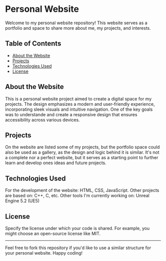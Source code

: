 # Personal Website

Welcome to my personal website repository! This website serves as a portfolio and space to share more about me, my projects, and interests.

## Table of Contents

- [About the Website](#about-website)
- [Projects](#projects)
- [Technologies Used](#technologies-used)
- [License](#license)

## About the Website
This is a personal website project aimed to create a digital space for my projects. The design emphasizes a modern and user-friendly experience, incorporating sleek visuals and intuitive navigation. One of the key goals was to understande and create a responsive design that ensures accessibility across various devices.

## Projects
On the website are listed some of my projects, but the portfolio space could also be used as a gallery, as the design and logic behind it is similar.
It's not a complete nor a perfect website, but it serves as a starting point to further learn and develop ones ideas and future projects.

## Technologies Used
For the development of the website: HTML, CSS, JavaScript. 
Other projects are based on: C++, C, etc. 
Other tools I'm currently working on: Unreal Engine 5.2 (UE5) 

## License
Specify the license under which your code is shared. For example, you might choose an open-source license like MIT.

---

Feel free to fork this repository if you'd like to use a similar structure for your personal website. Happy coding!

